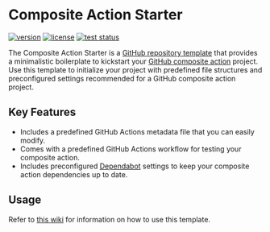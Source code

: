 <!-- Clear the content of this file and replace it with the description of your project. -->
<!-- Learn more: https://www.makeareadme.com -->

# Composite Action Starter

[![version](https://img.shields.io/github/v/release/threeal/composite-action-starter?style=flat-square)](https://github.com/threeal/composite-action-starter/releases)
[![license](https://img.shields.io/github/license/threeal/composite-action-starter?style=flat-square)](./LICENSE)
[![test status](https://img.shields.io/github/actions/workflow/status/threeal/composite-action-starter/action.yaml?label=test&branch=main&style=flat-square)](https://github.com/threeal/composite-action-starter/actions/workflows/action.yaml)

The Composite Action Starter is a [GitHub repository template](https://docs.github.com/en/repositories/creating-and-managing-repositories/creating-a-repository-from-a-template) that provides a minimalistic boilerplate to kickstart your [GitHub composite action](https://github.com/features/actions) project.
Use this template to initialize your project with predefined file structures and preconfigured settings recommended for a GitHub composite action project.

## Key Features

- Includes a predefined GitHub Actions metadata file that you can easily modify.
- Comes with a predefined GitHub Actions workflow for testing your composite action.
- Includes preconfigured [Dependabot](https://docs.github.com/en/code-security/dependabot) settings to keep your composite action dependencies up to date.

## Usage

Refer to [this wiki](https://github.com/threeal/composite-action-starter/wiki) for information on how to use this template.
